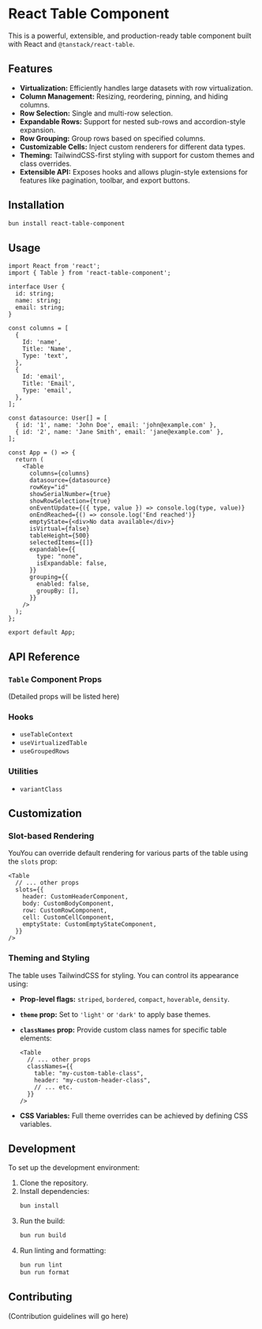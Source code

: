 # React Table Component

This is a powerful, extensible, and production-ready table component built with React and `@tanstack/react-table`.

## Features

-   **Virtualization:** Efficiently handles large datasets with row virtualization.
-   **Column Management:** Resizing, reordering, pinning, and hiding columns.
-   **Row Selection:** Single and multi-row selection.
-   **Expandable Rows:** Support for nested sub-rows and accordion-style expansion.
-   **Row Grouping:** Group rows based on specified columns.
-   **Customizable Cells:** Inject custom renderers for different data types.
-   **Theming:** TailwindCSS-first styling with support for custom themes and class overrides.
-   **Extensible API:** Exposes hooks and allows plugin-style extensions for features like pagination, toolbar, and export buttons.

## Installation

```bash
bun install react-table-component
```

## Usage

```tsx
import React from 'react';
import { Table } from 'react-table-component';

interface User {
  id: string;
  name: string;
  email: string;
}

const columns = [
  {
    Id: 'name',
    Title: 'Name',
    Type: 'text',
  },
  {
    Id: 'email',
    Title: 'Email',
    Type: 'email',
  },
];

const datasource: User[] = [
  { id: '1', name: 'John Doe', email: 'john@example.com' },
  { id: '2', name: 'Jane Smith', email: 'jane@example.com' },
];

const App = () => {
  return (
    <Table
      columns={columns}
      datasource={datasource}
      rowKey="id"
      showSerialNumber={true}
      showRowSelection={true}
      onEventUpdate={({ type, value }) => console.log(type, value)}
      onEndReached={() => console.log('End reached')}
      emptyState={<div>No data available</div>}
      isVirtual={false}
      tableHeight={500}
      selectedItems={[]}
      expandable={{
        type: "none",
        isExpandable: false,
      }}
      grouping={{
        enabled: false,
        groupBy: [],
      }}
    />
  );
};

export default App;
```

## API Reference

### `Table` Component Props

(Detailed props will be listed here)

### Hooks

-   `useTableContext`
-   `useVirtualizedTable`
-   `useGroupedRows`

### Utilities

-   `variantClass`

## Customization

### Slot-based Rendering

YouYou can override default rendering for various parts of the table using the `slots` prop:

```tsx
<Table
  // ... other props
  slots={{
    header: CustomHeaderComponent,
    body: CustomBodyComponent,
    row: CustomRowComponent,
    cell: CustomCellComponent,
    emptyState: CustomEmptyStateComponent,
  }}
/>
```

### Theming and Styling

The table uses TailwindCSS for styling. You can control its appearance using:

-   **Prop-level flags:** `striped`, `bordered`, `compact`, `hoverable`, `density`.
-   **`theme` prop:** Set to `'light'` or `'dark'` to apply base themes.
-   **`classNames` prop:** Provide custom class names for specific table elements:

    ```tsx
    <Table
      // ... other props
      classNames={{
        table: "my-custom-table-class",
        header: "my-custom-header-class",
        // ... etc.
      }}
    />
    ```

-   **CSS Variables:** Full theme overrides can be achieved by defining CSS variables.

## Development

To set up the development environment:

1.  Clone the repository.
2.  Install dependencies:
    ```bash
    bun install
    ```
3.  Run the build:
    ```bash
    bun run build
    ```
4.  Run linting and formatting:
    ```bash
    bun run lint
    bun run format
    ```

## Contributing

(Contribution guidelines will go here)
